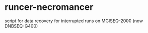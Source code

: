 # runcer-necromancer
script for data recovery for interrupted runs on MGISEQ-2000 (now DNBSEQ-G400)
